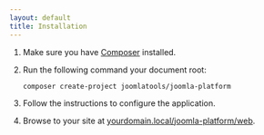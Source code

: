 ```yaml
---
layout: default
title: Installation
---
```


1. Make sure you have [Composer](http://getcomposer.org) installed.
1. Run the following command your document root:

     ```
     composer create-project joomlatools/joomla-platform
     ```

1. Follow the instructions to configure the application.
1. Browse to your site at [yourdomain.local/joomla-platform/web](http://yourdomain.local/joomla-platform/web).
